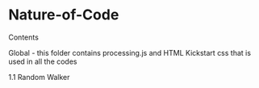 Nature-of-Code
==============
Contents

Global - this folder contains processing.js and HTML Kickstart css that is used in all the codes

1.1 Random Walker
